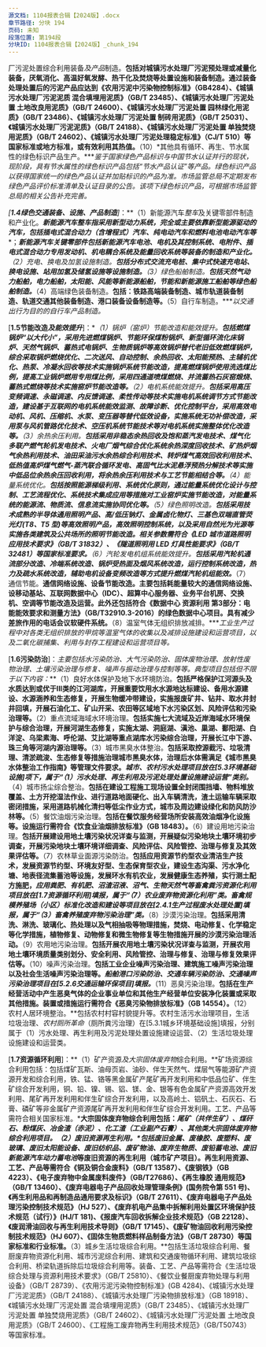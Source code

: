 ```yaml
---
源文档: 1104报表合辑【2024版】.docx
章节路径: 分块 194
页码: 未知
段落位置: 第194段
分块ID: 1104报表合辑【2024版】_chunk_194
---
```


厂污泥处置综合利用装备*及产品*制造。**包括对城镇污水处理厂污泥预处理或减量化装备，厌氧消化、高温好氧发酵、热干化及焚烧等处置设施和装备制造。通过装备处理处置后的污泥产品应达到《农用污泥中污染物控制标准》（GB4284）、《城镇污水处理厂污泥泥质 混合填埋用泥质》（GB/T 23485）、《城镇污水处理厂污泥处置 土地改良用泥质》（GB/T 24600）、《城镇污水处理厂污泥处置 园林绿化用泥质》（GB/T 23486）、《城镇污水处理厂污泥处置 制砖用泥质》（GB/T 25031）、《城镇污水处理厂污泥泥质》（GB/T 24188）、《城镇污水处理厂污泥处置 单独焚烧用泥质》（GB/T 24602）、《城镇污水处理厂污泥处理稳定标准》（CJ/T 510）等国家标准或地方标准，或有效利用其热值。**（10）*其他具有循环、再生、节水属性的绿色标识产品生产。****鉴于国家绿色产品标识与中国节水认证并行的现状，现阶段，具有节水属性的绿色标识产品包括“节水产品认证”等产品。绿色标识产品以获得国家统一的绿色产品认证并加贴标识的产品为准。市场监管总局不定期发布绿色产品评价标准清单及认证目录的公告。该项下绿色标识产品，可根据市场监管总局的相关公告补充完善。*

*[****1.4绿色交通装备、设施、产品制造****]*：**（1）新能源汽车*整车*及关键零部件制造和产业化。***新能源汽车整车指采用新型动力系统，完全或主要依靠新型能源驱动的汽车，包括插电式混合动力（含增程式）汽车、纯电动汽车和燃料电池电动汽车等****；***新能源汽车关键零部件包括新能源汽车电池、电机及其控制系统、电附件、插电式混合动力专用发动机、机电耦合系统及能量回收系统等装备的制造和产业化。**（2）充电、换电及加氢设施制造。**包括分布式交流充电桩、集中式快速充电站、换电设施、站用加氢及储氢设施等设施制造。**（3）绿色船舶制造。**包括天然气动力船舶，电力船舶，太阳能、风能等新能源船舶，节能和新能源施工船舶等绿色船舶制造。***（4）高端绿色装备制造。****包括：铁路高端装备制造、城市轨道装备制造、轨道交通其他装备制造、港口装备设备制造等。****（5）自行车制造。****以交通出行为目的的自行车产品制造。*

[**1.5节能改造*及能效提升***]：**（1）锅炉（窑炉）节能改造和能效提升。**包括燃煤锅炉“以大代小”，采用先进燃煤锅炉、节能环保煤粉锅炉、新型循环流化床锅炉、天然气锅炉、蓄热式电锅炉、生物质锅炉等高效锅炉替代老旧低效燃煤锅炉，综合采取锅炉燃烧优化、二次送风、自动控制、余热回收、太阳能预热、主辅机优化、热泵、冷凝水回收等技术实施锅炉系统节能改造，提高燃煤锅炉使用洗选煤比例，提高工业锅炉燃用专用煤比例，采用四通道喷煤燃烧、并流蓄热石灰窑煅烧、蓄热式燃烧等技术实施窑炉节能改造等。**（2）电机系统能效提升。**包括采用高压变频调速、永磁调速、内反馈调速、柔性传动等技术实施电机系统调节方式节能改造，建设基于互联网的电机系统能效监测、故障诊断、优化控制平台，采用高效电动机、风机、压缩机、水泵、变压器等替代低效设备，实施系统无功补偿改造，采用泵与风机管路优化技术、空压机系统节能技术等对电机系统实施整体优化改造等。**（3）余热余压利用。**包括采用非稳态余热回收及饱和蒸汽发电技术、煤气化多联产燃气轮机发电技术、火电厂烟气综合优化系统余热深度回收技术、矿热炉烟气余热利用技术、油田采油污水余热综合利用技术、转炉煤气高效回收利用技术、低热值高炉煤气燃气-蒸汽联合循环发电、高固气比水泥悬浮预热分解技术等实施中低品位余热余压回收利用，将余热余压利用技术与工艺节能相结合等。**（4）能量系统优化。**包括按照能源梯级利用、系统优化原则，通过能量系统优化设计与控制、工艺流程优化、系统技术集成应用等措施对工业窑炉实施节能改造，对能量系统的能源流、物质流、信息流实施协同优化等。**（5）绿色照明改造。**包括采用技术成熟的半导体通用照明产品、高/低压钠灯、金属卤化物灯、三基色双端直管荧光灯(T8、T5 型)等高效照明产品，高效照明控制系统，以及采用自然光为光源等实施各类建筑及公共场所的照明节能改造。相关参数需符合《LED 城市道路照明应用技术要求》（GB/T 31832）、《隧道照明用 LED 灯具性能要求》（GB/T 32481）等国家标准要求。**（6）汽轮发电机组系统能效提升。**包括采用汽轮机通流部分改造、冷端系统改造、锅炉受热面及烟风系统改造，运行控制系统改造，热力及疏水系统改造，辅助电机设备变频改造等方式提升燃煤汽轮机组能效。***（7）通信节能。****通信网络设施、设备节能改造。主要包括耗能量较大的通信网络设施、设移动基站、互联网数据中心（IDC）、超算中心服务器、业务平台机房、交换机、空调等节能改造及运营。此外还包括符合《数据中心 资源利用 第3部分：电能能效要求和测量方法》（GB/T32910.3-2016）的绿色数据中心项目。具有减少差旅作用的电话会议软硬件系统。****（8）温室气体无组织排放减排。****工业生产过程中对各类无组织排放的甲烷等温室气体的收集以及减排设施建设和运营项目，以及二氧化碳捕集、利用与封存工程建设和运营项目等。*

[**1.6污染防治**]：*主要包括水污染防治、大气污染防治、固体废物治理、放射性废物治理、土壤污染治理与修复、噪声与振动治理与控制等等。典型项目包括但不限于以下内容：***（1）良好水体保护及地下水环境防治。**包括严格保护江河源头及水质达到或优于III类的江河湖库，开展重要饮用水水源地达标建设、备用水源建设、水源涵养和生态修复，开展生物缓冲带建设，实施报废矿井、钻井、取水井封井回填，开展石油化工、矿山开采、农田等区域地下水污染区划、风险评估和污染治理等。**（2）重点流域海域水环境治理。**包括实施七大流域及近岸海域水环境保护与综合治理，开展河湖生态修复，实施太湖、洞庭湖、滇池、巢湖、鄱阳湖、白洋淀、乌梁素海、呼伦湖、艾比湖等重点湖库水污染综合治理，开展长江中下游、珠三角等河湖内源治理等。**（3）城市黑臭水体整治。**包括采取控源截污、垃圾清理、清淤疏浚、生态修复等措施治理城市黑臭水体，治理后水体需满足《城市黑臭水体整治工作指南》等管理文件要求。*城市、农村污水处理项目放在[5.3环境基础设施]项下，属于“（1）污水处理、再生利用及污泥处理处置设施建设运营”类别。***（4）城市扬尘综合整治。**包括在建设工程施工现场设置全封闭围挡墙、物料堆放覆盖、土方开挖湿法作业、进行道路地面硬化、出入车辆清洗，渣土运输车辆采取密闭措施，采用道路机械化清扫等低尘作业方式，城市及周边建设绿化和防风防沙林等。**（5）餐饮油烟污染治理。**包括在餐饮服务经营场所安装高效油烟净化设施等。设施运行需符合《饮食业油烟排放标准》（GB 18483）。**（6）建设用地污染治理。**包括开展建设用地土壤污染状况详查与监测，开展疑似污染地块土壤环境初步调查，开展污染地块土壤环境详细调查、风险评估、风险管控、治理与修复及其效果评估等。**（7）农林草业面源污染防治。**包括应用资源节约型农业清洁生产技术，发展资源节约型、环境友好型、生态保育型农业，建设生态沟渠、污水净化塘、地表径流集蓄池等设施，发展环水有机农业，发展健康生态养殖，实行测土配方施肥，*应用粪肥、有机肥、沼渣沼液、沼气、生物天然气等畜禽粪污资源化利用项目放在[1.7资源循环利用]填报，属于“（7）农业废弃物资源化利用”类。畜禽规模养殖场（小区）标准化改造和建设等项目放在[2.4.1生产过程废水处理处置]填报，属于“（3）畜禽养殖废弃物污染治理”类。***（8）沙漠污染治理。**包括采用清洗、淋洗、玻璃化、热处理以及气相抽吸等物理措施，焚烧、电动修复、化学稳定等化学措施，植物修复、动物修复和微生物修复等生物措施开展的沙漠污染治理活动。**（9）农用地污染治理。**包括开展农用地土壤污染状况详查与监测，开展农用地土壤环境质量类别划分、安全利用、风险管控、治理与修复、治理与修复效果评估等。**（10）噪声污染治理。**包括工业企业噪声污染治理、建筑施工噪声污染治理以及社会生活噪声污染治理等。*船舶港口污染防治、交通车辆污染防治、交通噪声污染治理项目在[5.2.6交通运输环保项目]填报。***（11）恶臭污染治理。**包括在生产经营活动中产生恶臭气体的企业事业单位和其他生产经营单位安装净化装置或采取其他措施。装置或措施运行需符合《恶臭污染物排放标准》（GB 14554）。**（12）农村人居环境整治。**包括农村村容村貌提升等。农村生活污水治理项目，生活垃圾治理、*农村厕所革命*（厕所粪污治理）在[5.3.1城乡环境基础设施]填报，分别属于（1）污水处理、再生利用及污泥处理处置设施建设运营、（2）生活垃圾处理设施建设和运营类。

[**1.7资源循环利用**]：**（1）矿产资源*及大宗固体废弃物*综合利用。**矿场资源综合利用包括：包括煤矿瓦斯、油母页岩、油砂、伴生天然气、煤层气等能源矿产资源开发和综合利用，铁、锰、铬等黑金属矿产尾矿再开发利用和中低品位矿、伴生矿综合开发利用，铜、铅、镍、锡、铝、镁、金、银等有色金属矿产资源高效开发利用、尾矿再开发利用和伴生矿综合开发利用，以及高岭土、铝矾土、石灰石、石膏、磷矿等非金属矿产资源尾矿再开发利用和伴生矿综合开发利用。工艺、产品等需符合相关国家标准。***大宗固体废弃物综合利用包括：****尾矿（共伴生矿）、煤矸石、粉煤灰、冶金渣（赤泥）、化工渣（工业副产石膏）、其他类大宗固体废弃物综合利用项目。***（2）废旧资源再生利用。**包括废旧金属、废橡胶、废塑料、废玻璃、废旧太阳能设备、废旧纺织品、废矿物油、废弃生物质*、废铅蓄电池、废旧新能源汽车动力蓄电池*等废旧资源的再生利用（城市矿产项目）。再生利用资源、工艺、产品等需符合《铜及铜合金废料》（GB/T 13587）、《废钢铁》（GB 4223）、《电子废弃物中金属废料废件》（GB/T27686）、《再生橡胶 通用规范》（GB/T 13460）、《废弃电器电子产品回收处理管理条例》(国务院令第 551 号)、《再生利用品和再制造品通用要求及标识》（GB/T 27611）、《废弃电器电子产品处理污染控制技术规范》（HJ 527）、《废弃机电产品集中拆解利用处置区环境保护技术规范（试行）》(HJ/T 181)、《报废汽车回收拆解企业技术规范》（GB 22128）、《废润滑油回收与再生利用技术导则》（GB/T 17145）、《废矿物油回收利用污染控制技术规范》（HJ 607）、《固体生物质燃料样品制备方法》（GB/T 28730）等国家标准和行业标准。**（3）城乡生活垃圾综合利用。**包括生活垃圾综合利用、餐厨废弃物资源化利用、城市污泥综合利用、建筑和交通废物循环利用、建筑垃圾综合利用、桥梁轨道拆除后垃圾综合利用等。装备、工艺、产品等需符合《生活垃圾综合处理与资源利用技术要求》（GB/T 25810）、《餐饮业餐厨废弃物处理与利用设备》（GB/T 28739）、《农用污泥污染物控制标准》(GB 4284)、《城镇污水处理厂污泥泥质》（GB/T 24188）、《城镇污水处理厂污染物排放标准》（GB 18918）、《城镇污水处理厂污泥处置 混合填埋用泥质》（GB/T 23485）、《城镇污水处理厂污泥处置 单独焚烧用泥质》（GB/T 24602）、《城镇污水处理厂污泥处置 土地改良用泥质》（GB/T 24600）、《工程施工废弃物再生利用技术规范》（GB/T50743）等国家标准。